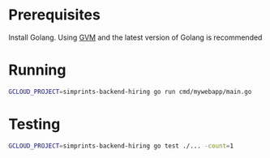 # Prerequisites

Install Golang. Using [GVM](https://github.com/moovweb/gvm) and the latest version of Golang is recommended

# Running

```bash
GCLOUD_PROJECT=simprints-backend-hiring go run cmd/mywebapp/main.go
```

# Testing

```bash
GCLOUD_PROJECT=simprints-backend-hiring go test ./... -count=1
```




